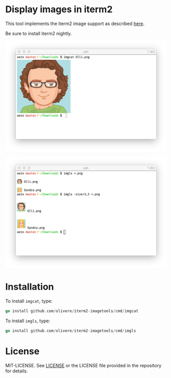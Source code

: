 # Display images in iterm2

This tool implements the iterm2 image support as described
[here](http://iterm2.com/images.html).

Be sure to install iterm2 nightly.

![imgcat](/img/imgcat.png?raw=true "imgcat")

![imgls](/img/imgls.png?raw=true "imgls")

# Installation

To install `imgcat`, type:

```go
go install github.com/olivere/iterm2-imagetools/cmd/imgcat
```

To install `imgls`, type:

```go
go install github.com/olivere/iterm2-imagetools/cmd/imgls
```

# License

MIT-LICENSE. See [LICENSE](http://olivere.mit-license.org/)
or the LICENSE file provided in the repository for details.
